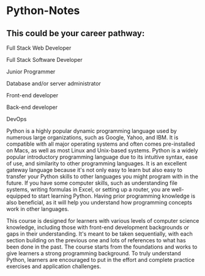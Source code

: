 # Python-Notes

## This could be your career pathway: 
Full Stack Web Developer 

Full Stack Software Developer

Junior Programmer

Database and/or server administrator 

Front-end developer

Back-end developer

DevOps

 Python is a highly popular dynamic programming language used by numerous large organizations, such as Google, Yahoo, and IBM. It is compatible with all major operating systems and often comes pre-installed on Macs, as well 
 as most Linux and Unix-based systems. Python is a widely popular introductory programming language due to its intuitive syntax, ease of use, and similarity to other programming languages. It is an excellent gateway language 
 because it's not only easy to learn but also easy to transfer your Python skills to other languages you might program with in the future. If you have some computer skills, such as understanding file systems, writing 
 formulas in Excel, or setting up a router, you are well-equipped to start learning Python. Having prior programming knowledge is also beneficial, as it will help you understand how programming concepts work in other 
 languages.

 This course is designed for learners with various levels of computer science knowledge, including those with front-end development backgrounds or gaps in their understanding. It's meant to be taken sequentially, with each 
 section building on the previous one and lots of references to what has been done in the past. The course starts from the foundations and works to give learners a strong programming background. To truly understand Python, 
 learners are encouraged to put in the effort and complete practice exercises and application challenges.
